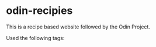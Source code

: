 # odin-recipies
This is a recipe based website followed by the Odin Project.

Used the following tags:
<sub></sub>
<sup></sup>
<u></u>

